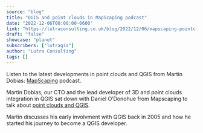 ```yaml
---
source: "blog"
title: "QGIS and point clouds in MapScaping podcast"
date: "2022-12-06T00:00:00-0600"
link: "https://lutraconsulting.co.uk/blog/2022/12/06/mapscaping-pointcloud/"
draft: "false"
showcase: "planet"
subscribers: ["lutragis"]
author: "Lutra Consulting"
tags: []
---
```


<p>Listen to the latest developments in point clouds and QGIS from Martin Dobias: <a href="https://mapscaping.com/podcast/cloud-optimized-point-clouds/">MapScaping</a> podcast.</p>

<!-- more -->

<p>Martin Dobias, our CTO and the lead developer of 3D and point clouds integration in QGIS sat down with Daniel O’Donohue from Mapscaping to talk about <a href="https://mapscaping.com/podcast/cloud-optimized-point-clouds/">point clouds and QGIS</a>.</p>

<p>Martin discusses his early involvment with QGIS back in 2005 and how he started his journey to become a QGIS developer.</p>
